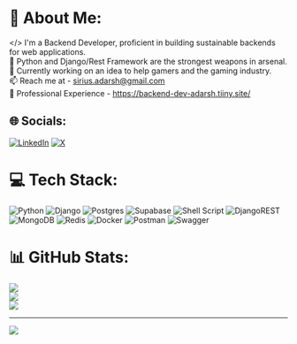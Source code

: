# 💫 About Me:
</> I'm a Backend Developer, proficient in building sustainable backends for web applications.<br>🐍 Python and Django/Rest Framework are the strongest weapons in arsenal.<br>🔭 Currently working on an idea to help gamers and the gaming industry.<br>📫 Reach me at - sirius.adarsh@gmail.com<br>📄 Professional Experience - https://backend-dev-adarsh.tiiny.site/


## 🌐 Socials:
[![LinkedIn](https://img.shields.io/badge/LinkedIn-%230077B5.svg?logo=linkedin&logoColor=white)](https://linkedin.com/in/adarsh-kumar-226196191) [![X](https://img.shields.io/badge/X-black.svg?logo=X&logoColor=white)](https://x.com/iblameadarsh) 

# 💻 Tech Stack:
![Python](https://img.shields.io/badge/python-3670A0?style=for-the-badge&logo=python&logoColor=ffdd54) ![Django](https://img.shields.io/badge/django-%23092E20.svg?style=for-the-badge&logo=django&logoColor=white) ![Postgres](https://img.shields.io/badge/postgres-%23316192.svg?style=for-the-badge&logo=postgresql&logoColor=white) ![Supabase](https://img.shields.io/badge/Supabase-3ECF8E?style=for-the-badge&logo=supabase&logoColor=white) ![Shell Script](https://img.shields.io/badge/shell_script-%23121011.svg?style=for-the-badge&logo=gnu-bash&logoColor=white) ![DjangoREST](https://img.shields.io/badge/DJANGO-REST-ff1709?style=for-the-badge&logo=django&logoColor=white&color=ff1709&labelColor=gray) ![MongoDB](https://img.shields.io/badge/MongoDB-%234ea94b.svg?style=for-the-badge&logo=mongodb&logoColor=white) ![Redis](https://img.shields.io/badge/redis-%23DD0031.svg?style=for-the-badge&logo=redis&logoColor=white) ![Docker](https://img.shields.io/badge/docker-%230db7ed.svg?style=for-the-badge&logo=docker&logoColor=white) ![Postman](https://img.shields.io/badge/Postman-FF6C37?style=for-the-badge&logo=postman&logoColor=white) ![Swagger](https://img.shields.io/badge/-Swagger-%23Clojure?style=for-the-badge&logo=swagger&logoColor=white)
# 📊 GitHub Stats:
![](https://github-readme-stats.vercel.app/api?username=iblameadarsh&theme=dark&hide_border=false&include_all_commits=false&count_private=false)<br/>
![](https://github-readme-streak-stats.herokuapp.com/?user=iblameadarsh&theme=dark&hide_border=false)<br/>
![](https://github-readme-stats.vercel.app/api/top-langs/?username=iblameadarsh&theme=dark&hide_border=false&include_all_commits=false&count_private=false&layout=compact)

---
[![](https://visitcount.itsvg.in/api?id=iblameadarsh&icon=9&color=0)](https://visitcount.itsvg.in)

<!-- Proudly created with GPRM ( https://gprm.itsvg.in ) -->